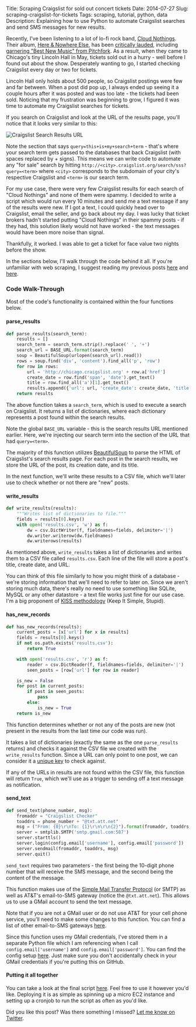 Title: Scraping Craigslist for sold out concert tickets
Date: 2014-07-27
Slug: scraping-craigslist-for-tickets
Tags: scraping, tutorial, python, data
Description: Explaining how to use Python to automate Craigslist searches and send SMS messages for new results.

Recently, I've been listening to a lot of lo-fi rock band, [Cloud Nothings](http://en.wikipedia.org/wiki/Cloud_Nothings). Their album, [Here & Nowhere Else](http://www.amazon.com/gp/product/B00HZJH97Q/ref=as_li_tl?ie=UTF8&camp=1789&creative=390957&creativeASIN=B00HZJH97Q&linkCode=as2&tag=gjreda-20&linkId=H7HYP35ZYKFAKH7H), has been [critically lauded](http://www.metacritic.com/music/here-and-nowhere-else/cloud-nothings), including [garnering "Best New Music" from Pitchfork](http://pitchfork.com/reviews/albums/19075-cloud-nothings-here-and-nowhere-else/). As a result, when they came to Chicago's tiny Lincoln Hall in May, tickets sold out in a hurry - well before I found out about the show. Desperately wanting to go, I started checking Craigslist every day or two for tickets.

Lincoln Hall only holds about 500 people, so Craigslist postings were few and far between. When a post did pop up, I always ended up seeing it a couple hours after it was posted and was too late - the tickets had been sold. Noticing that my frustration was beginning to grow, I figured it was time to automate my Craigslist searches for tickets.

If you search on Craigslist and look at the URL of the results page, you'll notice that it looks very similar to this:

![Craigslist Search Results URL](/images/craigslist-search-results-url.png)

Note the section that says `query=this+is+my+search+term` - that's where your search term gets passed to the databases that back Craigslist (with spaces replaced by + signs). This means we can write code to automate any "for sale" search by hitting `http://<city>.craigslist.org/search/sss?query=<term>` where `<city>` corresponds to the subdomain of your city's respective Craigslist and `<term>` is our search term.

For my use case, there were very few Craigslist results for each search of "Cloud Nothings" and none of them were spammy. I decided to write a script which would run every 10 minutes and send me a text message if any of the results were new. If I got a text, I could quickly head over to Craigslist, email the seller, and go back about my day. I was lucky that ticket brokers hadn't started putting "Cloud Nothings" in their spammy posts - if they had, this solution likely would not have worked - the text messages would have been more noise than signal.

Thankfully, it worked. I was able to get a ticket for face value two nights before the show.

In the sections below, I'll walk through the code behind it all. If you're unfamiliar with web scraping, I suggest reading my previous posts [here](http://www.gregreda.com/2013/03/03/web-scraping-101-with-python/) and [here](http://www.gregreda.com/2013/05/06/more-web-scraping-with-python/).

### Code Walk-Through
Most of the code's functionality is contained within the four functions below.

#### parse_results
```python
def parse_results(search_term):
    results = []
    search_term = search_term.strip().replace(' ', '+')
    search_url = BASE_URL.format(search_term)
    soup = BeautifulSoup(urlopen(search_url).read())
    rows = soup.find('div', 'content').find_all('p', 'row')
    for row in rows:
        url = 'http://chicago.craigslist.org' + row.a['href']
        create_date = row.find('span', 'date').get_text()
        title = row.find_all('a')[1].get_text()
        results.append({'url': url, 'create_date': create_date, 'title': title})
    return results
```
The above function takes a `search_term`, which is used to execute a search on Craigslist. It returns a list of dictionaries, where each dictionary represents a post found within the search results.

Note the global `BASE_URL` variable - this is the search results URL mentioned earlier. Here, we're injecting our search term into the section of the URL that had `query=<term>`.

The majority of this function utilizes [BeautifulSoup](http://www.crummy.com/software/BeautifulSoup/) to parse the HTML of Craigslist's search results page. For each post in the search results, we store the URL of the post, its creation date, and its title.

In the next function, we'll write these results to a CSV file, which we'll later use to check whether or not there are "new" posts.

#### write_results
```python
def write_results(results):
    """Writes list of dictionaries to file."""
    fields = results[0].keys()
    with open('results.csv', 'w') as f:
        dw = csv.DictWriter(f, fieldnames=fields, delimiter='|')
        dw.writer.writerow(dw.fieldnames)
        dw.writerows(results)
```
As mentioned above, `write_results` takes a list of dictionaries and writes them to a CSV file called `results.csv`. Each line of the file will store a post's title, create date, and URL.

You can think of this file similarly to how you might think of a database - we're storing information that we'll need to refer to later on. Since we aren't storing much data, there's really no need to use something like SQLite, MySQL or any other datastore - a text file works just fine for our use case. I'm a big proponent of [KISS methodology](http://en.wikipedia.org/wiki/KISS_principle) (Keep It Simple, Stupid).

#### has_new_records
```python
def has_new_records(results):
    current_posts = [x['url'] for x in results]
    fields = results[0].keys()
    if not os.path.exists('results.csv'):
        return True

    with open('results.csv', 'r') as f:
        reader = csv.DictReader(f, fieldnames=fields, delimiter='|')
        seen_posts = [row['url'] for row in reader]

    is_new = False
    for post in current_posts:
        if post in seen_posts:
            pass
        else:
            is_new = True
    return is_new
```
This function determines whether or not any of the posts are new (not present in the results from the last time our code was run).

It takes a list of dictionaries (exactly the same as the one `parse_results` returns) and checks it against the CSV file we created with the `write_results` function. Since a URL can only point to one post, we can consider it a [unique key](http://en.wikipedia.org/wiki/Unique_key) to check against.

If any of the URLs in results are not found within the CSV file, this function will return `True`, which we'll use as a trigger to sending off a text message as notification.

#### send_text
```python
def send_text(phone_number, msg):
    fromaddr = "Craigslist Checker"
    toaddrs = phone_number + "@txt.att.net"
    msg = ("From: {0}\r\nTo: {1}\r\n\r\n{2}").format(fromaddr, toaddrs, msg)
    server = smtplib.SMTP('smtp.gmail.com:587')
    server.starttls()
    server.login(config.email['username'], config.email['password'])
    server.sendmail(fromaddr, toaddrs, msg)
    server.quit()
```
`send_text` requires two parameters - the first being the 10-digit phone number that will receive the SMS message, and the second being the content of the message.

This function makes use of the [Simple Mail Transfer Protocol](http://en.wikipedia.org/wiki/Simple_Mail_Transfer_Protocol) (or SMTP) as well as AT&T's email-to-SMS gateway (notice the `@txt.att.net`). This allows us to use a GMail account to send the text message.

Note that if you are not a GMail user or do not use AT&T for your cell phone service, you'll need to make some changes to this function. You can find a list of other email-to-SMS gateways [here](http://www.emailtextmessages.com/).

Since this function uses my GMail credentials, I've stored them in a separate Python file which I am referencing when I call `config.email['username']` and `config.email['password']`. You can find the config setup [here](https://github.com/gjreda/craigslist-checker/blob/master/config.py). Just make sure you don't accidentally check in your GMail credentials if you're putting this on GitHub.

#### Putting it all together
You can take a look at the final script [here](https://github.com/gjreda/craigslist-checker/blob/master/craigslist.py). Feel free to use it however you'd like. Deploying it is as simple as spinning up a micro EC2 instance and setting up a cronjob to run the script as often as you'd like.

Did you like this post? Was there something I missed? [Let me know on Twitter](https://twitter.com/gjreda).